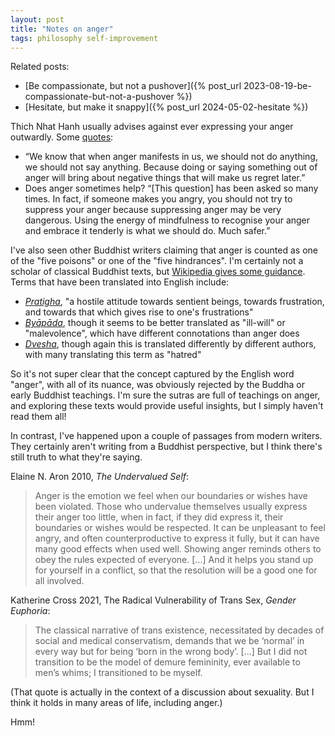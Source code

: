 ```yaml
---  
layout: post  
title: "Notes on anger"  
tags: philosophy self-improvement  
---  
```


Related posts:  
- [Be compassionate, but not a pushover]({% post_url 2023-08-19-be-compassionate-but-not-a-pushover %})  
- [Hesitate, but make it snappy]({% post_url 2024-05-02-hesitate %})  

Thich Nhat Hanh usually advises against ever expressing your anger outwardly. Some [quotes](https://plumvillage.app/thich-nhat-hanh-on-the-roots-of-anger/):  
- “We know that when anger manifests in us, we should not do anything, we should not say anything. Because doing or saying something out of anger will bring about negative things that will make us regret later.”    
- Does anger sometimes help? “[This question] has been asked so many times. In fact, if someone makes you angry, you should not try to suppress your anger because suppressing anger may be very dangerous. Using the energy of mindfulness to recognise your anger and embrace it tenderly is what we should do. Much safer.”  

I've also seen other Buddhist writers claiming that anger is counted as one of the "five poisons" or one of the "five hindrances". I'm certainly not a scholar of classical Buddhist texts, but [Wikipedia gives some guidance](https://en.wikipedia.org/wiki/Kleshas_(Buddhism)). Terms that have been translated into English include:  
- *[Pratigha](https://en.wikipedia.org/wiki/Pratigha)*, "a hostile attitude towards sentient beings, towards frustration, and towards that which gives rise to one's frustrations"  
- *[Byāpāda](https://suttacentral.net/define/by%C4%81p%C4%81da?lang=en)*, though it seems to be better translated as "ill-will" or "malevolence", which have different connotations than anger does  
- *[Dvesha](https://en.wikipedia.org/wiki/Dvesha)*, though again this is translated differently by different authors, with many translating this term as "hatred"  

So it's not super clear that the concept captured by the English word "anger", with all of its nuance, was obviously rejected by the Buddha or early Buddhist teachings. I'm sure the sutras are full of teachings on anger, and exploring these texts would provide useful insights, but I simply haven't read them all!  

In contrast, I've happened upon a couple of passages from modern writers. They certainly aren't writing from a Buddhist perspective, but I think there's still truth to what they're saying.  

Elaine N. Aron 2010, *The Undervalued Self*:  

> Anger is the emotion we feel when our boundaries or wishes have been violated. Those who undervalue themselves usually express their anger too little, when in fact, if they did express it, their boundaries or wishes would be respected. It can be unpleasant to feel angry, and often counterproductive to express it fully, but it can have many good effects when used well. Showing anger reminds others to obey the rules expected of everyone. [...] And it helps you stand up for yourself in a conflict, so that the resolution will be a good one for all involved.  

Katherine Cross 2021, The Radical Vulnerability of Trans Sex, *Gender Euphoria*:  

> The classical narrative of trans existence, necessitated by decades of social and medical conservatism, demands that we be ‘normal’ in every way but for being ‘born in the wrong body’. [...] But I did not transition to be the model of demure femininity, ever available to men’s whims; I transitioned to be myself.  

(That quote is actually in the context of a discussion about sexuality. But I think it holds in many areas of life, including anger.)  

Hmm!  
